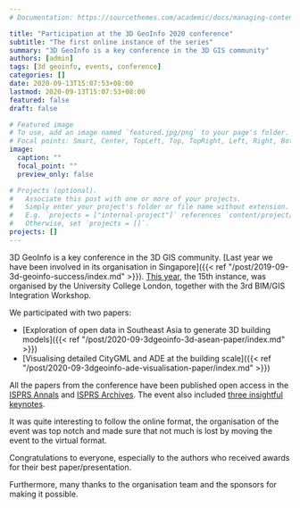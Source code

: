 ```yaml
---
# Documentation: https://sourcethemes.com/academic/docs/managing-content/

title: "Participation at the 3D GeoInfo 2020 conference"
subtitle: "The first online instance of the series"
summary: "3D GeoInfo is a key conference in the 3D GIS community"
authors: [admin]
tags: [3d geoinfo, events, conference]
categories: []
date: 2020-09-13T15:07:53+08:00
lastmod: 2020-09-13T15:07:53+08:00
featured: false
draft: false

# Featured image
# To use, add an image named `featured.jpg/png` to your page's folder.
# Focal points: Smart, Center, TopLeft, Top, TopRight, Left, Right, BottomLeft, Bottom, BottomRight.
image:
  caption: ""
  focal_point: ""
  preview_only: false

# Projects (optional).
#   Associate this post with one or more of your projects.
#   Simply enter your project's folder or file name without extension.
#   E.g. `projects = ["internal-project"]` references `content/project/deep-learning/index.md`.
#   Otherwise, set `projects = []`.
projects: []
---
```


3D GeoInfo is a key conference in the 3D GIS community.
[Last year we have been involved in its organisation in Singapore]({{< ref "/post/2019-09-3d-geoinfo-success/index.md" >}}).
[This year](https://www.ucl.ac.uk/3dgeoinfo/), the 15th instance, was organised by the University College London, together with the 3rd BIM/GIS Integration Workshop.

We participated with two papers:

- [Exploration of open data in Southeast Asia to generate 3D building models]({{< ref "/post/2020-09-3dgeoinfo-3d-asean-paper/index.md" >}})
- [Visualising detailed CityGML and ADE at the building scale]({{< ref "/post/2020-09-3dgeoinfo-ade-visualisation-paper/index.md" >}})

All the papers from the conference have been published open access in the [ISPRS Annals](https://www.isprs-ann-photogramm-remote-sens-spatial-inf-sci.net/VI-4-W1-2020/) and [ISPRS Archives](https://www.int-arch-photogramm-remote-sens-spatial-inf-sci.net/XLIV-4-W1-2020/).
The event also included [three insightful keynotes](https://www.ucl.ac.uk/3dgeoinfo/3d-geoinfo-2020-keynotes).


It was quite interesting to follow the online format, the organisation of the event was top notch and made sure that not much is lost by moving the event to the virtual format.

Congratulations to everyone, especially to the authors who received awards for their best paper/presentation.

Furthermore, many thanks to the organisation team and the sponsors for making it possible.

